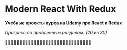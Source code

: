 # Modern React With Redux

**Учебные проекты [курса на Udemy](https://www.udemy.com/course/react-redux/) про React и Redux**

*Прогресс по пройденным разделам: (20 из 30)*

💚💚💚💚💚💚💚💚💚💚💚💚💚💚💚💚💚💚💚💚🤍🤍🤍🤍🤍🤍🤍🤍🤍🤍
